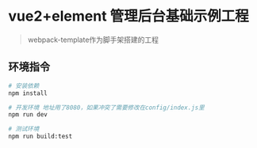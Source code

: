 # vue2+element 管理后台基础示例工程

> webpack-template作为脚手架搭建的工程

## 环境指令

``` bash
# 安装依赖
npm install

# 开发环境 地址用了8080，如果冲突了需要修改在config/index.js里
npm run dev

# 测试环境
npm run build:test

